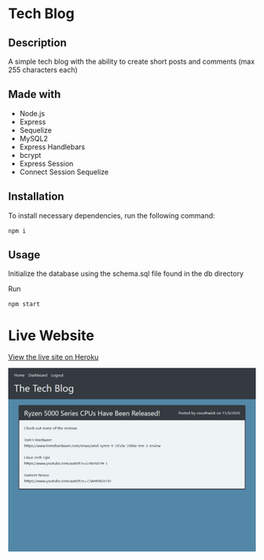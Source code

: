 # Tech Blog

## Description

A simple tech blog with the ability to create short posts and comments (max 255 characters each)

## Made with
- Node.js
- Express
- Sequelize
- MySQL2
- Express Handlebars
- bcrypt
- Express Session
- Connect Session Sequelize

## Installation

To install necessary dependencies, run the following command:

```
npm i
```

## Usage

Initialize the database using the schema.sql file found in the db directory

Run
```
npm start
```

# Live Website

[View the live site on Heroku](https://powerful-tundra-10480.herokuapp.com/)

![screenshot of the live website](./assets/images/the-tech-blog.png)
